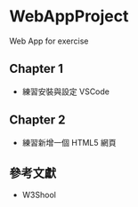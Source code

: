 # WebAppProject
Web App for exercise

## Chapter 1
+ 練習安裝與設定 VSCode

## Chapter 2
+ 練習新增一個 HTML5 網頁


## 參考文獻
+ W3Shool